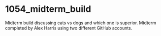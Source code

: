 # 1054_midterm_build
Midterm build discussing cats vs dogs and which one is superior.
Midterm completed by Alex Harris using two different GitHub accounts.
